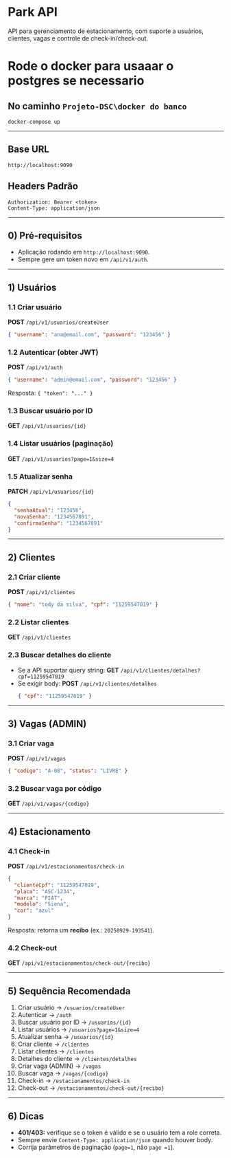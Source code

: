 # Park API

API para gerenciamento de estacionamento, com suporte a usuários, clientes, vagas e controle de check-in/check-out.

# Rode o docker para usaaar o postgres se necessario 

## No caminho `Projeto-DSC\docker do banco`

```
docker-compose up
```




---

## Base URL
```
http://localhost:9090
```

## Headers Padrão
```
Authorization: Bearer <token>
Content-Type: application/json
```

---

## 0) Pré-requisitos
- Aplicação rodando em `http://localhost:9090`.
- Sempre gere um token novo em `/api/v1/auth`.

---

## 1) Usuários

### 1.1 Criar usuário
**POST** `/api/v1/usuarios/createUser`
```json
{ "username": "ana@email.com", "password": "123456" }
```

### 1.2 Autenticar (obter JWT)
**POST** `/api/v1/auth`
```json
{ "username": "admin@email.com", "password": "123456" }
```
Resposta: `{ "token": "..." }`

### 1.3 Buscar usuário por ID
**GET** `/api/v1/usuarios/{id}`

### 1.4 Listar usuários (paginação)
**GET** `/api/v1/usuarios?page=1&size=4`

### 1.5 Atualizar senha
**PATCH** `/api/v1/usuarios/{id}`
```json
{
  "senhaAtual": "123456",
  "novaSenha": "1234567891",
  "confirmaSenha": "1234567891"
}
```

---

## 2) Clientes

### 2.1 Criar cliente
**POST** `/api/v1/clientes`
```json
{ "nome": "tody da silva", "cpf": "11259547019" }
```

### 2.2 Listar clientes
**GET** `/api/v1/clientes`

### 2.3 Buscar detalhes do cliente
- Se a API suportar query string:
  **GET** `/api/v1/clientes/detalhes?cpf=11259547019`
- Se exigir body:
  **POST** `/api/v1/clientes/detalhes`
  ```json
  { "cpf": "11259547019" }
  ```

---

## 3) Vagas (ADMIN)

### 3.1 Criar vaga
**POST** `/api/v1/vagas`
```json
{ "codigo": "A-08", "status": "LIVRE" }
```

### 3.2 Buscar vaga por código
**GET** `/api/v1/vagas/{codigo}`

---

## 4) Estacionamento

### 4.1 Check-in
**POST** `/api/v1/estacionamentos/check-in`
```json
{
  "clienteCpf": "11259547019",
  "placa": "ASC-1234",
  "marca": "FIAT",
  "modelo": "Siena",
  "cor": "azul"
}
```
Resposta: retorna um **recibo** (ex.: `20250929-193541`).

### 4.2 Check-out
**GET** `/api/v1/estacionamentos/check-out/{recibo}`

---

## 5) Sequência Recomendada

1. Criar usuário → `/usuarios/createUser`
2. Autenticar → `/auth`
3. Buscar usuário por ID → `/usuarios/{id}`
4. Listar usuários → `/usuarios?page=1&size=4`
5. Atualizar senha → `/usuarios/{id}`
6. Criar cliente → `/clientes`
7. Listar clientes → `/clientes`
8. Detalhes do cliente → `/clientes/detalhes`
9. Criar vaga (ADMIN) → `/vagas`
10. Buscar vaga → `/vagas/{codigo}`
11. Check-in → `/estacionamentos/check-in`
12. Check-out → `/estacionamentos/check-out/{recibo}`

---

## 6) Dicas

- **401/403:** verifique se o token é válido e se o usuário tem a role correta.
- Sempre envie `Content-Type: application/json` quando houver body.
- Corrija parâmetros de paginação (`page=1`, não `page =1`).
